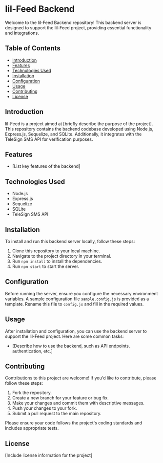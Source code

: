 # lil-Feed Backend

Welcome to the lil-Feed Backend repository! This backend server is designed to support the lil-Feed project, providing essential functionality and integrations.

## Table of Contents
- [Introduction](#introduction)
- [Features](#features)
- [Technologies Used](#technologies-used)
- [Installation](#installation)
- [Configuration](#configuration)
- [Usage](#usage)
- [Contributing](#contributing)
- [License](#license)

## Introduction
lil-Feed is a project aimed at [briefly describe the purpose of the project]. This repository contains the backend codebase developed using Node.js, Express.js, Sequelize, and SQLite. Additionally, it integrates with the TeleSign SMS API for verification purposes.

## Features
- [List key features of the backend]

## Technologies Used
- Node.js
- Express.js
- Sequelize
- SQLite
- TeleSign SMS API

## Installation
To install and run this backend server locally, follow these steps:

1. Clone this repository to your local machine.
2. Navigate to the project directory in your terminal.
3. Run `npm install` to install the dependencies.
4. Run `npm start` to start the server.

## Configuration
Before running the server, ensure you configure the necessary environment variables. A sample configuration file `sample.config.js` is provided as a template. Rename this file to `config.js` and fill in the required values.

## Usage
After installation and configuration, you can use the backend server to support the lil-Feed project. Here are some common tasks:

- [Describe how to use the backend, such as API endpoints, authentication, etc.]

## Contributing
Contributions to this project are welcome! If you'd like to contribute, please follow these steps:

1. Fork the repository.
2. Create a new branch for your feature or bug fix.
3. Make your changes and commit them with descriptive messages.
4. Push your changes to your fork.
5. Submit a pull request to the main repository.

Please ensure your code follows the project's coding standards and includes appropriate tests.

## License
[Include license information for the project]

